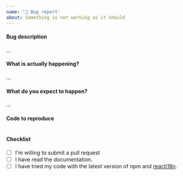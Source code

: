 ```yaml
---
name: '🐞 Bug report'
about: Something is not working as it should
---
```


#### Bug description

...

#### What is actually happening?

...

#### What do you expect to happen?

...

#### Code to reproduce

```js

```

#### Checklist

- [ ] I'm willing to submit a pull request
- [ ] I have read the documentation.
- [ ] I have tried my code with the latest version of npm and [reacti18n](https://github.com/fzn0x/reacti18n).
